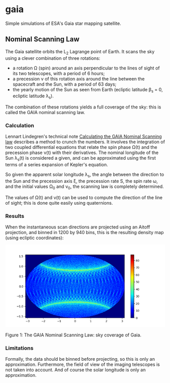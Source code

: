 # gaia

Simple simulations of ESA's Gaia star mapping satellite.

## Nominal Scanning Law 

The Gaia satellite orbits the L<sub>2</sub> Lagrange point of Earth. It scans the sky using a clever combination of three rotations:
- a rotation Ω (spin) around an axis perpendicular to the lines of sight of its two telescopes, with a period of 6 hours;
- a precession ν of this rotation axis around the line between the spacecraft and the Sun, with a period of 63 days;
- the yearly motion of the Sun as seen from Earth (ecliptic latitude β<sub>s</sub> = 0, ecliptic latitude λ<sub>s</sub>).

The combination of these rotations yields a full coverage of the sky: this is called the GAIA nominal scanning law.

### Calculation
Lennart Lindegren's technical note 
[Calculating the GAIA Nominal Scanning law](http://www.astro.lu.se/~lennart/Astrometry/TN/Gaia-LL-035-20010219-Calculating-the-GAIA-Nominal-Scanning-Law.pdf)
describes a method to crunch the numbers. It involves the integration of two coupled differential equations that relate 
the spin phase Ω(t) and the precession phase ν(t) with their derivatives. The nominal longitude of the Sun λ<sub>s</sub>(t) 
is considered a given, and can be approximated using the first terms of a series expansion of Kepler's equation. 

So given the apparent solar longitude λ<sub>s</sub>, the angle between the direction to the Sun and the precession axis ξ,
the precession rate S, the spin rate ω, and the initial values Ω<sub>0</sub> and ν<sub>0</sub>, the scanning law is completely
determined.

The values of Ω(t) and ν(t) can be used to compute the direction of the line of sight; this is done quite easily using quaternions.


### Results
When the instantaneous scan directions are projected using an Aitoff projection, and binned in 1200 by 940 bins, this is 
the resulting density map (using ecliptic coordinates):

![GAIA Nominal Scanning Law: sky coverage of Gaia](results.png?raw=true "The GAIA Nominal Scanning Law: sky coverage of Gaia")

Figure 1: The GAIA Nominal Scanning Law: sky coverage of Gaia.

### Limitations
Formally, the data should be binned before projecting, so this is only an approximation. Furthermore, the field of view of the
imaging telescopes is not taken into account. And of course the solar longitude is only an approximation.